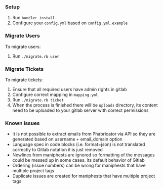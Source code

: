### Setup

1. Run `bundler install`
2. Configure your `config.yml` based on `config.yml.example`

### Migrate Users

To migrate users:
1. Run `./migrate.rb user`

### Migrate Tickets

To migrate tickets:
1. Ensure that all required users have admin rights in gitlab
2. Configure correct mapping in `mapping.yml`
3. Run `./migrate.rb ticket`
4. When the process is finished there will be `uploads` directory, its content need to be uploaded to your gitlab server with correct permissions

### Known issues

* It is not possible to extract emails from Phabricator via API so they are generated based on username + email_domain option
* Language spec in code blocks (i.e. format=json) is not translated correctly to Gitlab notation it is just removed
* Newlines from maniphests are ignored so formatting of the messages could be messed up in some cases. Its default behavior of Gitlab
* Ordering (issue numbers) can be wrong for maniphests that have multiple project tags
* Duplicate issues are created for maniphests that have multiple project tags
